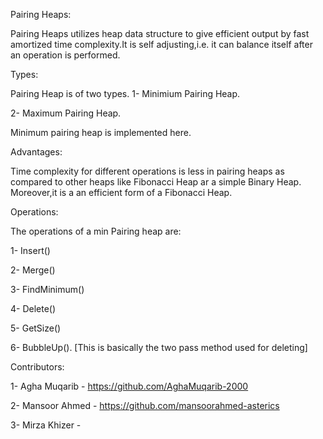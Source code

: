 Pairing Heaps:

Pairing Heaps utilizes heap data structure to give efficient output by fast amortized time complexity.It is self adjusting,i.e. it can balance itself after an operation is performed.

Types:

Pairing Heap is of two types.
1- Minimium Pairing Heap.

2- Maximum Pairing Heap.

Minimum pairing heap is implemented here.

Advantages:

Time complexity for different operations is less in pairing heaps as compared to other heaps like Fibonacci Heap ar a simple Binary Heap.
Moreover,it is a an efficient form of a Fibonacci Heap.

Operations:

The operations of a min Pairing heap are:

1- Insert()

2- Merge()

3- FindMinimum()

4- Delete()

5- GetSize()

6- BubbleUp().  [This is basically the two pass method used for deleting]

Contributors:

1- Agha Muqarib - https://github.com/AghaMuqarib-2000

2- Mansoor Ahmed - https://github.com/mansoorahmed-asterics

3- Mirza Khizer - 
